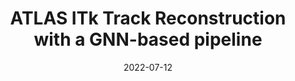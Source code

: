 ---
title: "ATLAS ITk Track Reconstruction with a GNN-based pipeline"
date: 2022-07-12
venue: ATL-ITK-PROC-2022-006
link: https://cds.cern.ch/record/2815578
inspire_id: N/A
authors: Caillou, Sylvain, Calafiura, Paolo, Farrell, Steven Andrew,  et al.
bibtex: '@techreport{Caillou:2815578,\n address = {Geneva},\n author = {Caillou, Sylvain and Calafiura, Paolo and Farrell, Steven\nAndrew and Ju, Xiangyang and Murnane, Daniel Thomas and\nRougier, Charline and Stark, Jan and Vallier, Alexis},\n collaboration = {ATLAS},\n institution = {CERN},\n reportnumber = {ATL-ITK-PROC-2022-006},\n title = {{ATLAS ITk Track Reconstruction with a GNN-based\npipeline}},\n url = {https://cds.cern.ch/record/2815578},\n year = {2022}\n}\n'
---